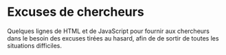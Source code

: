 # Excuses de chercheurs

Quelques lignes de HTML et de JavaScript pour fournir aux chercheurs dans le besoin
des excuses tirées au hasard, afin de de sortir de toutes les situations difficiles. 
